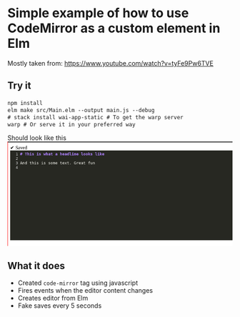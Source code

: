 # Simple example of how to use CodeMirror as a custom element in Elm

Mostly taken from: https://www.youtube.com/watch?v=tyFe9Pw6TVE

## Try it

```shell
npm install
elm make src/Main.elm --output main.js --debug
# stack install wai-app-static # To get the warp server
warp # Or serve it in your preferred way
```

Should look like this
![CodeMirror](screenshot.png)

## What it does

- Created `code-mirror` tag using javascript
- Fires events when the editor content changes
- Creates editor from Elm
- Fake saves every 5 seconds

